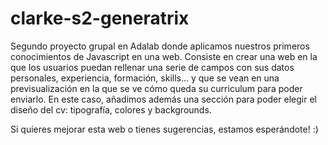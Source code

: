 # clarke-s2-generatrix
Segundo proyecto grupal en Adalab donde aplicamos nuestros primeros conocimientos de Javascript en una web. Consiste en crear una web en la que los usuarios puedan rellenar una serie de campos con sus datos personales, experiencia, formación, skills... y que se vean en una previsualización en la que se ve cómo queda su curriculum para poder enviarlo. En este caso, añadimos además una sección para poder elegir el diseño del cv: tipografía, colores y backgrounds.

Si quieres mejorar esta web o tienes sugerencias, estamos esperándote! :)
